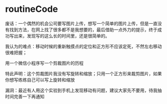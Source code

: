 # routineCode
废话：一个偶然的机会公司要写图片上传，想写一个简单的图片上传，但是一直没有找到方法，在网上找了很多都不是我想要的，最后借助一点外力的提示，终于成功写出来，发现写的这么长的时间里，还是很简单的。

我认为的难点：移动时候的重新触摸点的定位和正方形不应该定死，不然左右移动很难把握；

用一个微信小程序写一个剪裁图片的历程

特此声明：这个剪裁图片我没有写旋转和缩放；只用一个正方形来裁剪图片，如果你想写练练自己可以写上旋转和缩放

漏洞：最近有人用这个实验到手机上发现移动有问题，建议大家先不要用，待我抽时间完善一下再通知

